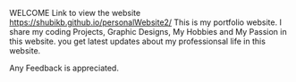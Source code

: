 WELCOME
Link to view the website https://shubikb.github.io/personalWebsite2/
This is my portfolio website. 
I share my coding Projects, Graphic Designs, My Hobbies and My Passion in this website.
you get latest updates about my professionsal life in this website.

Any Feedback is appreciated.
